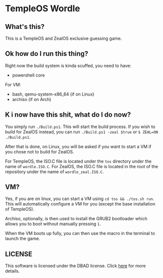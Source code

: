 TempleOS Wordle
===============

What's this?
------------

This is a TempleOS and ZealOS exclusive guessing game.

Ok how do I run this thing?
---------------------------

Right now the build system is kinda scuffed, you need to have:
 * powershell core

For VM:
 * bash, qemu-system-x86\_64 (if on Linux)
 * archiso (if on Arch)

K i now have this shit, what do I do now?
-----------------------------------------

You simply run `./Build.ps1`. This will start the build process. If you wish to build for ZealOS instead,
you can run `./Build.ps1 -zeal $true` or `$ ZEAL=ON ./Build.ps1`.

After that is done, on Linux, you will be asked if you want to start a VM if you chose not to build for ZealOS.

For TempleOS, the ISO.C file is located under the `tos` directory under the name of `wordle.ISO.C`.
For ZealOS, the ISO.C file is located in the root of the repository under the name of `wordle_zeal.ISO.C`.

VM?
---

Yes, if you are on linux, you can start a VM using `cd tos && ./tos.sh run`. This will automatically configure a VM for you (except the base installation of TempleOS). 

Archiso, optionally, is then used to install the GRUB2 bootloader which allows you to boot without manually pressing `1`.

When the VM boots up fully, you can then use the macro in the terminal to launch the game.

LICENSE
-------

This software is licensed under the DBAD license. Click [here](LICENSE.md) for more details.

